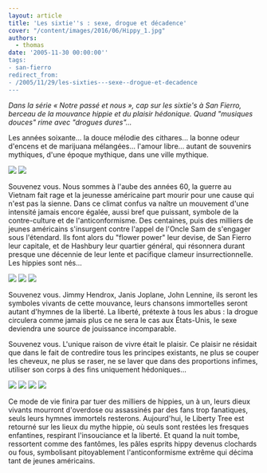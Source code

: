 ```yaml
---
layout: article
title: 'Les sixtie''s : sexe, drogue et décadence'
cover: "/content/images/2016/06/Hippy_1.jpg"
authors:
  - thomas
date: '2005-11-30 00:00:00''
tags:
- san-fierro
redirect_from:
- /2005/11/29/les-sixties---sexe--drogue-et-decadence
---
```


_Dans la série « Notre passé et nous », cap sur les sixtie's à San Fierro, berceau de la mouvance hippie et du plaisir hédonique. Quand "musiques douces" rime avec "drogues dures"..._

Les années soixante... la douce mélodie des cithares... la bonne odeur d'encens et de marijuana mélangées... l'amour libre... autant de souvenirs mythiques, d'une époque mythique, dans une ville mythique.

![](/content/images/2005/01/Hippy_10.jpg)
![](/content/images/2005/01/Hippy_2.jpg)

Souvenez vous. Nous sommes à l'aube des années 60, la guerre au Vietnam fait rage et la jeunesse américaine part mourir pour une cause qui n'est pas la sienne. Dans ce climat confus va naître un mouvement d'une intensité jamais encore égalée, aussi bref que puissant, symbole de la contre-culture et de l'anticonformisme. Des centaines, puis des milliers de jeunes américains s'insurgent contre l'appel de l'Oncle Sam de s'engager sous l'étendard. Ils font alors du "flower power" leur devise, de San Fierro leur capitale, et de Hashbury leur quartier général, qui résonnera durant presque une décennie de leur lente et pacifique clameur insurrectionnelle. Les hippies sont nés...

![](/content/images/2005/01/Hippy_3.jpg)
![](/content/images/2005/01/Hippy_9.jpg)
![](/content/images/2005/01/Hippy_8.jpg)

Souvenez vous. Jimmy Hendrox, Janis Joplane, John Lennine, ils seront les symboles vivants de cette mouvance, leurs chansons immortelles seront autant d'hymnes de la liberté. La liberté, prétexte à tous les abus : la drogue circulera comme jamais plus ce ne sera le cas aux États-Unis, le sexe deviendra une source de jouissance incomparable.

Souvenez vous. L'unique raison de vivre était le plaisir. Ce plaisir ne résidait que dans le fait de contredire tous les principes existants, ne plus se couper les cheveux, ne plus se raser, ne se laver que dans des proportions infimes, utiliser son corps à des fins uniquement hédoniques...

![](/content/images/2005/01/Hippy_4.jpg)
![](/content/images/2005/01/Hippy_5.jpg)
![](/content/images/2005/01/Hippy_6.jpg)
![](/content/images/2005/01/Hippy_7.jpg)

Ce mode de vie finira par tuer des milliers de hippies, un à un, leurs dieux vivants mourront d'overdose ou assassinés par des fans trop fanatiques, seuls leurs hymnes immortels resterons. Aujourd'hui, le Liberty Tree est retourné sur les lieux du mythe hippie, où seuls sont restées les fresques enfantines, respirant l'insouciance et la liberté. Et quand la nuit tombe, ressortent comme des fantômes, les pâles esprits hippy devenus clochards ou fous, symbolisant pitoyablement l'anticonformisme extrême qui décima tant de jeunes américains.